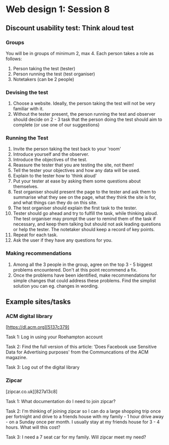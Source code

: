 # Web design 1: Session 8
## Discount usability test: Think aloud test


### Groups

You will be in groups of minimum 2, max 4.  Each person takes a role as follows:

1. Person taking the test (tester)
2. Person running the test (test organiser)
3. Notetakers (can be 2 people)

### Devising the test


1. Choose a website. Ideally, the person taking the test will not be very familiar with it.
2. Without the tester present, the person running the test and observer should decide on 2 - 3  task that the person doing the test should aim to complete (or use one of our suggestions)


### Running the Test

1. Invite the person taking the test back to your 'room'
2. Introduce yourself and the observer.
3. Introduce the objectives of the test.
4. Reassure the tester that you are testing the site, not them!
5. Tell the tester your objectives and how any data will be used.
6. Explain to the tester how to 'think aloud'
7. Put your tester at ease by asking them some questions about themselves.
8. Test organiser should present the page to the tester and ask them to summarise what they see on the page, what they think the site is for, and what things can they do on this site.
9. The test organiser should explain the first task to the tester.
10. Tester should go ahead and try to fulfill the task, while thinking aloud. The test organiser may prompt the user to remind them of the task if necessary, and keep them talking but should not ask leading questions or help the tester.  The notetaker should keep a record of key points.
11. Repeat for each task.
12. Ask the user if they have any questions for you.



### Making recommendations

1. Among all the 3 people in the group, agree on the top 3 - 5 biggest problems encountered. Don't at this point recommend a fix.
2. Once the problems have been identified, make recommendations for simple changes that could address these problems.  Find the simplist solution you can eg. changes in wording.





## Example sites/tasks

### ACM digital library
[https://dl.acm.org][5137c379]

Task 1: Log in using your Roehampton account

Task 2: Find the full version of this article: 'Does Facebook use Sensitive Data for Advertising purposes' from the Communcations of the ACM magazine.

Task 3: Log out of the digital library

### Zipcar

[zipcar.co.uk][827a13c8]

Task 1: What documentation do I need to join zipcar?

Task 2: I'm thinking of joining zipcar so I can do a large shopping trip once per fortnight and drive to a friends house with my family - 1 hour drive away -  on a Sunday once per month.  I usually stay at my friends house for 3 - 4 hours.  What will this cost?

Task 3: I need a 7 seat car for my family. Will zipcar meet my need?
